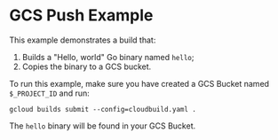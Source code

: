 # GCS Push Example

This example demonstrates a build that:

1.  Builds a "Hello, world" Go binary named `hello`;
2.  Copies the binary to a GCS bucket.

To run this example, make sure you have created a GCS Bucket named `$_PROJECT_ID`
and run:

```
gcloud builds submit --config=cloudbuild.yaml .
```

The `hello` binary will be found in your GCS Bucket.
